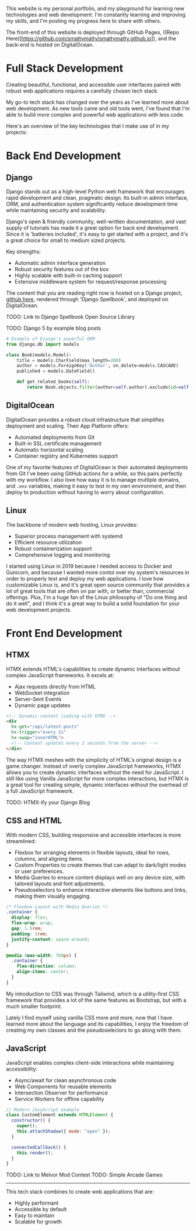 This website is my personal portfolio, and my playground for learning new technologies and web development. I'm constantly learning and improving my skills, and I'm posting my progress here to share with others.

The front-end of this website is deployed through GitHub Pages, ((Repo Here)[https://github.com/smattymatty/smattymatty.github.io]), and the back-end is hosted on DigitalOcean. 

# Full Stack Development

Creating beautiful, functional, and accessible user interfaces paired with robust web applications requires a carefully chosen tech stack.

My go-to tech stack has changed over the years as I've learned more about web development. As new tools came and old tools went, I've found that I'm able to build more complex and powerful web applications with less code. 

Here's an overview of the key technologies that I make use of in my projects:

# Back End Development

## Django

Django stands out as a high-level Python web framework that encourages rapid development and clean, pragmatic design. Its built-in admin interface, ORM, and authentication system significantly reduce development time while maintaining security and scalability.

Django's open & friendly community, well-written documentation, and vast supply of tutorials has made it a great option for back end development. Since it is 'batteries included', it's easy to get started with a project, and it's a great choice for small to medium sized projects.

Key strengths:

- Automatic admin interface generation
- Robust security features out of the box
- Highly scalable with built-in caching support
- Extensive middleware system for request/response processing

The content that you are reading right now is hosted on a Django project, [github here](https://github.com/smattymatty/portfolio_server/blob/master/B_markdown_files/introduction.md), rendered through 'Django Spellbook', and deployed on DigitalOcean.

TODO: Link to Django Spellbook Open Source Library

TODO: Django 5 by example blog posts

```python
# Example of Django's powerful ORM
from django.db import models

class Book(models.Model):
    title = models.CharField(max_length=200)
    author = models.ForeignKey('Author', on_delete=models.CASCADE)
    published = models.DateField()

    def get_related_books(self):
        return Book.objects.filter(author=self.author).exclude(id=self.id)
```

## DigitalOcean

DigitalOcean provides a robust cloud infrastructure that simplifies deployment and scaling. Their App Platform offers:

- Automated deployments from Git
- Built-in SSL certificate management
- Automatic horizontal scaling
- Container registry and Kubernetes support

One of my favorite features of DigitalOcean is their automated deployments from Git I've been using GitHub actions for a while, so this pairs perfectly with my workflow. I also love how easy it is to manage multiple domains, and `.env` variables, making it easy to test in my own environment, and then deploy to production without having to worry about configuration.

## Linux

The backbone of modern web hosting, Linux provides:

- Superior process management with systemd
- Efficient resource utilization
- Robust containerization support
- Comprehensive logging and monitoring

I started using Linux in 2019 because I needed access to Docker and Gunicorn, and because I wanted more contol over my system's resources in order to properly test and deploy my web applications. I love how customizable Linux is, and it's great open source community that provides a lot of great tools that are often on par with, or better than, commercial offerings. Plus, I'm a huge fan of the Linux philosophy of "Do one thing and do it well", and I think it's a great way to build a solid foundation for your web development projects.

# Front End Development

## HTMX

HTMX extends HTML's capabilities to create dynamic interfaces without complex JavaScript frameworks. It excels at:

- Ajax requests directly from HTML
- WebSocket integration
- Server-Sent Events
- Dynamic page updates

```html
<!-- Dynamic content loading with HTMX -->
<div 
  hx-get="/api/latest-posts" 
  hx-trigger="every 2s" 
  hx-swap="innerHTML">
  <!-- Content updates every 2 seconds from the server -->
</div>
```

The way HTMX meshes with the simplicity of HTML's original design is a game changer. Instead of overly complex JavaScript frameworks, HTMX allows you to create dynamic interfaces without the need for JavaScript. I still like using Vanilla JavaScript for more complex interactions, but HTMX is a great tool for creating simple, dynamic interfaces without the overhead of a full JavaScript framework.

TODO: HTMX-ify your Django Blog

## CSS and HTML

With modern CSS, building responsive and accessible interfaces is more streamlined:

- Flexbox for arranging elements in flexible layouts, ideal for rows, columns, and aligning items.
- Custom Properties to create themes that can adapt to dark/light modes or user preferences.
- Media Queries to ensure content displays well on any device size, with tailored layouts and font adjustments.
- Pseudoselectors to enhance interactive elements like buttons and links, making them visually engaging.

```css
/* Flexbox Layout with Media Queries */
.container {
  display: flex;
  flex-wrap: wrap;
  gap: 1.5rem;
  padding: 1rem;
  justify-content: space-around;
}

@media (max-width: 768px) {
  .container {
    flex-direction: column;
    align-items: center;
  }
}
```

My introduction to CSS was through Tailwind, which is a utility-first CSS framework that provides a lot of the same features as Bootstrap, but with a much smaller footprint.

Lately I find myself using vanilla CSS more and more, now that I have learned more about the language and its capabilities, I enjoy the freedom of creating my own classes and the pseudoselectors to go along with them.

## JavaScript

JavaScript enables complex client-side interactions while maintaining accessibility:

- Async/await for clean asynchronous code
- Web Components for reusable elements
- Intersection Observer for performance
- Service Workers for offline capability

```javascript
// Modern JavaScript example
class CustomElement extends HTMLElement {
  constructor() {
    super();
    this.attachShadow({ mode: "open" });
  }

  connectedCallback() {
    this.render();
  }
}
```

TODO: Link to Melvor Mod Contest
TODO: Simple Arcade Games

---

This tech stack combines to create web applications that are:

- Highly performant
- Accessible by default
- Easy to maintain
- Scalable for growth
